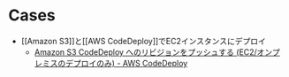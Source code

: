 # Cases
- [[Amazon S3]]と[[AWS CodeDeploy]]でEC2インスタンスにデプロイ
	- [Amazon S3 CodeDeploy へのリビジョンをプッシュする (EC2/オンプレミスのデプロイのみ) - AWS CodeDeploy](https://docs.aws.amazon.com/ja_jp/codedeploy/latest/userguide/application-revisions-push.html)